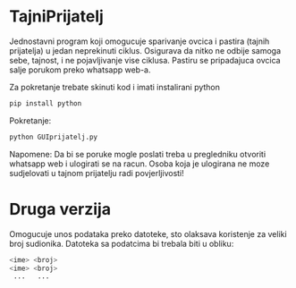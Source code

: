 # TajniPrijatelj

Jednostavni program koji omogucuje sparivanje ovcica i pastira (tajnih prijatelja) u jedan neprekinuti ciklus.
Osigurava da nitko ne odbije samoga sebe, tajnost, i ne pojavljivanje vise ciklusa.
Pastiru se pripadajuca ovcica salje porukom preko whatsapp web-a.

Za pokretanje trebate skinuti kod i imati instalirani python

```bash
pip install python
```

Pokretanje:

```bash
python GUIprijatelj.py
```

Napomene:
Da bi se poruke mogle poslati treba u pregledniku otvoriti whatsapp web i ulogirati se na racun.
Osoba koja je ulogirana ne moze sudjelovati u tajnom prijatelju radi povjerljivosti!

# Druga verzija

Omogucuje unos podataka preko datoteke, sto olaksava koristenje za veliki broj sudionika.
Datoteka sa podatcima bi trebala biti u obliku:
```bash
<ime> <broj>
<ime> <broj>
 ...   ...
```
